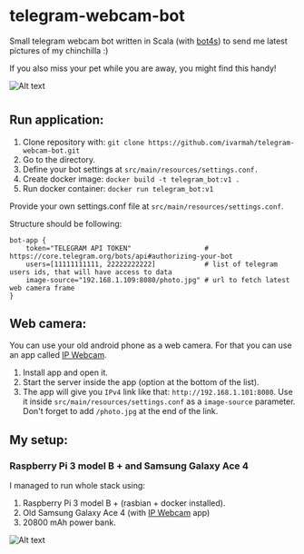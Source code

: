 # telegram-webcam-bot
Small telegram webcam bot written in Scala (with [bot4s](https://github.com/bot4s/telegram)) to send me latest pictures of my chinchilla :)

If you also miss your pet while you are away, you might find this handy!

![Alt text](https://www.dropbox.com/s/oooqavdihjbnu2q/bot.gif?raw=1 "Webcam bot")
#

## Run application:
1. Clone repository with: `git clone https://github.com/ivarmah/telegram-webcam-bot.git`
2. Go to the directory.
3. Define your bot settings at `src/main/resources/settings.conf.`
4. Create docker image: `docker build -t telegram_bot:v1 .`
5. Run docker container: `docker run telegram_bot:v1`

Provide your own settings.conf file at `src/main/resources/settings.conf`.

Structure should be following:

```
bot-app {
    token="TELEGRAM API TOKEN"                  # https://core.telegram.org/bots/api#authorizing-your-bot
    users=[11111111111, 22222222222]            # list of telegram users ids, that will have access to data
    image-source="192.168.1.109:8080/photo.jpg" # url to fetch latest web camera frame          
}

```

## Web camera:
You can use your old android phone as a web camera. 
For that you can use an app called [IP Webcam](https://play.google.com/store/apps/details?id=com.pas.webcam&hl=en_US).

1. Install app and open it.
2. Start the server inside the app (option at the bottom of the list).
3. The app will give you `IPv4` link like that: `http://192.168.1.101:8080`. 
Use it inside `src/main/resources/settings.conf` as a `image-source` parameter. 
Don't forget to add `/photo.jpg` at the end of the link.

## My setup: 
### Raspberry Pi 3 model B + and Samsung Galaxy Ace 4

I managed to run whole stack using:

1. Raspberry Pi 3 model B + (rasbian + docker installed).
2. Old Samsung Galaxy Ace 4 (with [IP Webcam](https://play.google.com/store/apps/details?id=com.pas.webcam&hl=en_US) app)
3. 20800 mAh power bank.

![Alt text](https://www.dropbox.com/s/1h8p4rot6c1srl2/bot-setup.jpg?raw=1  "Webcam setup")

